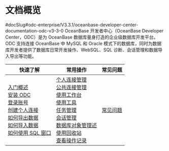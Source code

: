 文档概览 
=========================
#docSlug#odc-enterprise/V3.3.1/oceanbase-developer-center-documentation-odc-v3-3-0
OceanBase 开发者中心（OceanBase Developer Center，ODC）是为 OceanBase 数据库量身打造的企业级数据库开发平台。ODC 支持连接 OceanBase 中 MySQL 和 Oracle 模式下的数据库，同时为数据库开发者提供了数据库日常开发操作、WebSQL、SQL 诊断、会话管理和数据导入导出等功能。


|                                                                                                                                                                                                                                                                                          快速了解                                                                                                                                                                                                                                                                                          |                                                                                                                                                                                                                                                                                                                                      常用操作                                                                                                                                                                                                                                                                                                                                      |                                                                                                                                                                                                                                                                             常见问题                                                                                                                                                                                                                                                                              |
|----------------------------------------------------------------------------------------------------------------------------------------------------------------------------------------------------------------------------------------------------------------------------------------------------------------------------------------------------------------------------------------------------------------------------------------------------------------------------------------------------------------------------------------------------------------------------------------|--------------------------------------------------------------------------------------------------------------------------------------------------------------------------------------------------------------------------------------------------------------------------------------------------------------------------------------------------------------------------------------------------------------------------------------------------------------------------------------------------------------------------------------------------------------------------------------------------------------------------------------------------------------------------------|---------------------------------------------------------------------------------------------------------------------------------------------------------------------------------------------------------------------------------------------------------------------------------------------------------------------------------------------------------------------------------------------------------------------------------------------------------------------------------------------------------------------------------------------------------------|
| [入门概述](4.quickstart/1.quickstart-overview.md)<br> [安装 ODC](7.client-odc-user-guide/1.client-odc-install-odc.md)<br> [登录账号](6.web-odc-user-guide/1.log-on-to-odc/1.log-on-to-odc-account.md)<br> [创建个人连接](6.web-odc-user-guide/3.web-odc-connect-database/1.web-odc-create-private-connection.md)<br> [如何导出数据](5.tutorials/3.tutorials-export.md) <br>[如何导入数据](5.tutorials/4.tutorials-import.md)<br> [如何使用 SQL 窗口](7.client-odc-user-guide/4.client-odc-use-workspace/2.client-odc-sql-window.md) | [个人连接管理](6.web-odc-user-guide/3.web-odc-connect-database/2.web-odc-manage-connections.md)<br>  [公共连接管理](6.web-odc-user-guide/4.web-odc-public-resource-management/3.web-odc-public-resource-permission/1.web-odc-manage-public-connection.md)<br> [使用工作台](7.client-odc-user-guide/4.client-odc-use-workspace/1.client-odc-use-workspace-overview.md)<br> [使用工具](7.client-odc-user-guide/5.client-odc-use-tools/1.client-odc-data-export-and-import/1.client-odc-data-export-and-import-overview.md) <br> [任务管理](7.client-odc-user-guide/8.client-odc-task-management/1.client-odc-task-management-overview.md)<br> [会话管理](7.client-odc-user-guide/9.client-odc-session-management.md) <br> [数据库对象管理述](7.client-odc-user-guide/10.client-odc-database-objects/1.client-odc-table-objects/1.client-odc-database-objects-overview.md) <br> [使用回收站](7.client-odc-user-guide/6.client-odc-recycle-bin.md)<br> [查看操作记录](../zh-CN/6.web-odc-user-guide/8.web-odc-view-operation-records.md) |[常见问题](.../zh-CN/10.faq)|



